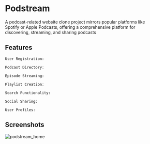 
# Podstream

A podcast-related website clone project mirrors popular platforms like Spotify or Apple Podcasts, offering a comprehensive platform for discovering, streaming, and sharing podcasts

## Features

    User Registration:

    Podcast Directory:

    Episode Streaming: 

    Playlist Creation:
    
    Search Functionality:
    
    Social Sharing:
    
    User Profiles:
## Screenshots

![podstream_home ](https://github.com/armanali0786/Podstream/assets/76746226/0becd099-ddf4-47d0-bf8b-562340bea473)
